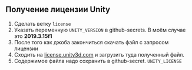 ## Получение лицензии Unity

 1. Сделать ветку `license`
 2. Указать переменную `UNITY_VERSION` в github-secrets. В моём случае это **2019.3.15f1**
 3. После того как джоба закончиться скачать файл с запросом лицензии
 4. Сходить на [license.unity3d.com](https://license.unity3d.com/manual) и загрузить туда полученный файл.
 5. Содержимое файла надо сохранить в github-secret. `UNITY_LICENSE`